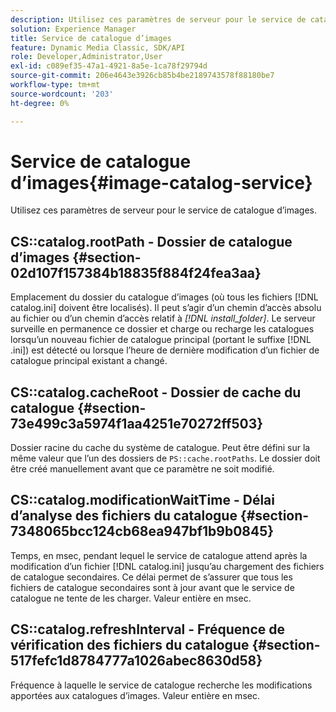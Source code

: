 ```yaml
---
description: Utilisez ces paramètres de serveur pour le service de catalogue d’images.
solution: Experience Manager
title: Service de catalogue d’images
feature: Dynamic Media Classic, SDK/API
role: Developer,Administrator,User
exl-id: c089ef35-47a1-4921-8a5e-1ca78f29794d
source-git-commit: 206e4643e3926cb85b4be2189743578f88180be7
workflow-type: tm+mt
source-wordcount: '203'
ht-degree: 0%

---
```


# Service de catalogue d’images{#image-catalog-service}

Utilisez ces paramètres de serveur pour le service de catalogue d’images.

## CS::catalog.rootPath - Dossier de catalogue d’images {#section-02d107f157384b18835f884f24fea3aa}

Emplacement du dossier du catalogue d’images (où tous les fichiers [!DNL catalog.ini] doivent être localisés). Il peut s’agir d’un chemin d’accès absolu au fichier ou d’un chemin d’accès relatif à *[!DNL install_folder]*. Le serveur surveille en permanence ce dossier et charge ou recharge les catalogues lorsqu’un nouveau fichier de catalogue principal (portant le suffixe [!DNL .ini]) est détecté ou lorsque l’heure de dernière modification d’un fichier de catalogue principal existant a changé.

## CS::catalog.cacheRoot - Dossier de cache du catalogue {#section-73e499c3a5974f1aa4251e70272ff503}

Dossier racine du cache du système de catalogue. Peut être défini sur la même valeur que l’un des dossiers de `PS::cache.rootPaths`. Le dossier doit être créé manuellement avant que ce paramètre ne soit modifié.

## CS::catalog.modificationWaitTime - Délai d’analyse des fichiers du catalogue {#section-7348065bcc124cb68ea947bf1b9b0845}

Temps, en msec, pendant lequel le service de catalogue attend après la modification d’un fichier [!DNL catalog.ini] jusqu’au chargement des fichiers de catalogue secondaires. Ce délai permet de s’assurer que tous les fichiers de catalogue secondaires sont à jour avant que le service de catalogue ne tente de les charger. Valeur entière en msec.

## CS::catalog.refreshInterval - Fréquence de vérification des fichiers du catalogue {#section-517fefc1d8784777a1026abec8630d58}

Fréquence à laquelle le service de catalogue recherche les modifications apportées aux catalogues d’images. Valeur entière en msec.
